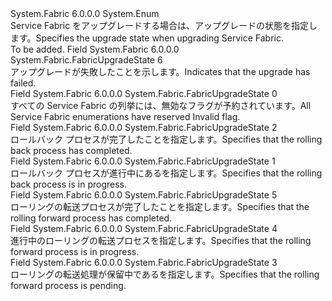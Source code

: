 <Type Name="FabricUpgradeState" FullName="System.Fabric.FabricUpgradeState">
  <TypeSignature Language="C#" Value="public enum FabricUpgradeState" />
  <TypeSignature Language="ILAsm" Value=".class public auto ansi sealed FabricUpgradeState extends System.Enum" />
  <TypeSignature Language="DocId" Value="T:System.Fabric.FabricUpgradeState" />
  <TypeSignature Language="VB.NET" Value="Public Enum FabricUpgradeState" />
  <TypeSignature Language="F#" Value="type FabricUpgradeState = " />
  <AssemblyInfo>
    <AssemblyName>System.Fabric</AssemblyName>
    <AssemblyVersion>6.0.0.0</AssemblyVersion>
  </AssemblyInfo>
  <Base>
    <BaseTypeName>System.Enum</BaseTypeName>
  </Base>
  <Docs>
    <summary>
      <para><span data-ttu-id="508ed-101">Service Fabric をアップグレードする場合は、アップグレードの状態を指定します。</span><span class="sxs-lookup"><span data-stu-id="508ed-101">Specifies the upgrade state when upgrading Service Fabric.</span></span></para>
    </summary>
    <remarks>To be added.</remarks>
  </Docs>
  <Members>
    <Member MemberName="Failed">
      <MemberSignature Language="C#" Value="Failed" />
      <MemberSignature Language="ILAsm" Value=".field public static literal valuetype System.Fabric.FabricUpgradeState Failed = int32(6)" />
      <MemberSignature Language="DocId" Value="F:System.Fabric.FabricUpgradeState.Failed" />
      <MemberSignature Language="VB.NET" Value="Failed" />
      <MemberSignature Language="F#" Value="Failed = 6" Usage="System.Fabric.FabricUpgradeState.Failed" />
      <MemberType>Field</MemberType>
      <AssemblyInfo>
        <AssemblyName>System.Fabric</AssemblyName>
        <AssemblyVersion>6.0.0.0</AssemblyVersion>
      </AssemblyInfo>
      <ReturnValue>
        <ReturnType>System.Fabric.FabricUpgradeState</ReturnType>
      </ReturnValue>
      <MemberValue>6</MemberValue>
      <Docs>
        <summary>
          <para><span data-ttu-id="508ed-102">アップグレードが失敗したことを示します。</span><span class="sxs-lookup"><span data-stu-id="508ed-102">Indicates that the upgrade has failed.</span></span></para>
        </summary>
      </Docs>
    </Member>
    <Member MemberName="Invalid">
      <MemberSignature Language="C#" Value="Invalid" />
      <MemberSignature Language="ILAsm" Value=".field public static literal valuetype System.Fabric.FabricUpgradeState Invalid = int32(0)" />
      <MemberSignature Language="DocId" Value="F:System.Fabric.FabricUpgradeState.Invalid" />
      <MemberSignature Language="VB.NET" Value="Invalid" />
      <MemberSignature Language="F#" Value="Invalid = 0" Usage="System.Fabric.FabricUpgradeState.Invalid" />
      <MemberType>Field</MemberType>
      <AssemblyInfo>
        <AssemblyName>System.Fabric</AssemblyName>
        <AssemblyVersion>6.0.0.0</AssemblyVersion>
      </AssemblyInfo>
      <ReturnValue>
        <ReturnType>System.Fabric.FabricUpgradeState</ReturnType>
      </ReturnValue>
      <MemberValue>0</MemberValue>
      <Docs>
        <summary>
          <para><span data-ttu-id="508ed-103">すべての Service Fabric の列挙には、無効なフラグが予約されています。</span><span class="sxs-lookup"><span data-stu-id="508ed-103">All Service Fabric enumerations have reserved Invalid flag.</span></span></para>
        </summary>
      </Docs>
    </Member>
    <Member MemberName="RollingBackCompleted">
      <MemberSignature Language="C#" Value="RollingBackCompleted" />
      <MemberSignature Language="ILAsm" Value=".field public static literal valuetype System.Fabric.FabricUpgradeState RollingBackCompleted = int32(2)" />
      <MemberSignature Language="DocId" Value="F:System.Fabric.FabricUpgradeState.RollingBackCompleted" />
      <MemberSignature Language="VB.NET" Value="RollingBackCompleted" />
      <MemberSignature Language="F#" Value="RollingBackCompleted = 2" Usage="System.Fabric.FabricUpgradeState.RollingBackCompleted" />
      <MemberType>Field</MemberType>
      <AssemblyInfo>
        <AssemblyName>System.Fabric</AssemblyName>
        <AssemblyVersion>6.0.0.0</AssemblyVersion>
      </AssemblyInfo>
      <ReturnValue>
        <ReturnType>System.Fabric.FabricUpgradeState</ReturnType>
      </ReturnValue>
      <MemberValue>2</MemberValue>
      <Docs>
        <summary>
          <para><span data-ttu-id="508ed-104">ロールバック プロセスが完了したことを指定します。</span><span class="sxs-lookup"><span data-stu-id="508ed-104">Specifies that the rolling back process has completed.</span></span></para>
        </summary>
      </Docs>
    </Member>
    <Member MemberName="RollingBackInProgress">
      <MemberSignature Language="C#" Value="RollingBackInProgress" />
      <MemberSignature Language="ILAsm" Value=".field public static literal valuetype System.Fabric.FabricUpgradeState RollingBackInProgress = int32(1)" />
      <MemberSignature Language="DocId" Value="F:System.Fabric.FabricUpgradeState.RollingBackInProgress" />
      <MemberSignature Language="VB.NET" Value="RollingBackInProgress" />
      <MemberSignature Language="F#" Value="RollingBackInProgress = 1" Usage="System.Fabric.FabricUpgradeState.RollingBackInProgress" />
      <MemberType>Field</MemberType>
      <AssemblyInfo>
        <AssemblyName>System.Fabric</AssemblyName>
        <AssemblyVersion>6.0.0.0</AssemblyVersion>
      </AssemblyInfo>
      <ReturnValue>
        <ReturnType>System.Fabric.FabricUpgradeState</ReturnType>
      </ReturnValue>
      <MemberValue>1</MemberValue>
      <Docs>
        <summary>
          <para><span data-ttu-id="508ed-105">ロールバック プロセスが進行中にあるを指定します。</span><span class="sxs-lookup"><span data-stu-id="508ed-105">Specifies that the rolling back process is in progress.</span></span></para>
        </summary>
      </Docs>
    </Member>
    <Member MemberName="RollingForwardCompleted">
      <MemberSignature Language="C#" Value="RollingForwardCompleted" />
      <MemberSignature Language="ILAsm" Value=".field public static literal valuetype System.Fabric.FabricUpgradeState RollingForwardCompleted = int32(5)" />
      <MemberSignature Language="DocId" Value="F:System.Fabric.FabricUpgradeState.RollingForwardCompleted" />
      <MemberSignature Language="VB.NET" Value="RollingForwardCompleted" />
      <MemberSignature Language="F#" Value="RollingForwardCompleted = 5" Usage="System.Fabric.FabricUpgradeState.RollingForwardCompleted" />
      <MemberType>Field</MemberType>
      <AssemblyInfo>
        <AssemblyName>System.Fabric</AssemblyName>
        <AssemblyVersion>6.0.0.0</AssemblyVersion>
      </AssemblyInfo>
      <ReturnValue>
        <ReturnType>System.Fabric.FabricUpgradeState</ReturnType>
      </ReturnValue>
      <MemberValue>5</MemberValue>
      <Docs>
        <summary>
          <para><span data-ttu-id="508ed-106">ローリングの転送プロセスが完了したことを指定します。</span><span class="sxs-lookup"><span data-stu-id="508ed-106">Specifies that the rolling forward process has completed.</span></span></para>
        </summary>
      </Docs>
    </Member>
    <Member MemberName="RollingForwardInProgress">
      <MemberSignature Language="C#" Value="RollingForwardInProgress" />
      <MemberSignature Language="ILAsm" Value=".field public static literal valuetype System.Fabric.FabricUpgradeState RollingForwardInProgress = int32(4)" />
      <MemberSignature Language="DocId" Value="F:System.Fabric.FabricUpgradeState.RollingForwardInProgress" />
      <MemberSignature Language="VB.NET" Value="RollingForwardInProgress" />
      <MemberSignature Language="F#" Value="RollingForwardInProgress = 4" Usage="System.Fabric.FabricUpgradeState.RollingForwardInProgress" />
      <MemberType>Field</MemberType>
      <AssemblyInfo>
        <AssemblyName>System.Fabric</AssemblyName>
        <AssemblyVersion>6.0.0.0</AssemblyVersion>
      </AssemblyInfo>
      <ReturnValue>
        <ReturnType>System.Fabric.FabricUpgradeState</ReturnType>
      </ReturnValue>
      <MemberValue>4</MemberValue>
      <Docs>
        <summary>
          <para><span data-ttu-id="508ed-107">進行中のローリングの転送プロセスを指定します。</span><span class="sxs-lookup"><span data-stu-id="508ed-107">Specifies that the rolling forward process is in progress.</span></span></para>
        </summary>
      </Docs>
    </Member>
    <Member MemberName="RollingForwardPending">
      <MemberSignature Language="C#" Value="RollingForwardPending" />
      <MemberSignature Language="ILAsm" Value=".field public static literal valuetype System.Fabric.FabricUpgradeState RollingForwardPending = int32(3)" />
      <MemberSignature Language="DocId" Value="F:System.Fabric.FabricUpgradeState.RollingForwardPending" />
      <MemberSignature Language="VB.NET" Value="RollingForwardPending" />
      <MemberSignature Language="F#" Value="RollingForwardPending = 3" Usage="System.Fabric.FabricUpgradeState.RollingForwardPending" />
      <MemberType>Field</MemberType>
      <AssemblyInfo>
        <AssemblyName>System.Fabric</AssemblyName>
        <AssemblyVersion>6.0.0.0</AssemblyVersion>
      </AssemblyInfo>
      <ReturnValue>
        <ReturnType>System.Fabric.FabricUpgradeState</ReturnType>
      </ReturnValue>
      <MemberValue>3</MemberValue>
      <Docs>
        <summary>
          <para><span data-ttu-id="508ed-108">ローリングの転送処理が保留中であるを指定します。</span><span class="sxs-lookup"><span data-stu-id="508ed-108">Specifies that the rolling forward process is pending.</span></span></para>
        </summary>
      </Docs>
    </Member>
  </Members>
</Type>